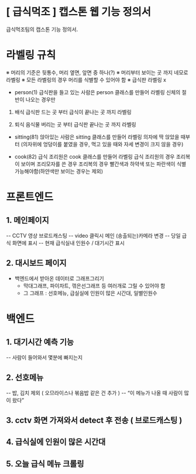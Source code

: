 # [ 급식먹조 ] 캡스톤 웹 기능 정의서

급식먹조팀의 캡스톤 기능 정의서.

# 라벨링 규칙

※ 머리의 기준은 뒷통수, 머리 옆면, 앞면 중 하나(?)
※ 머리부터 보이는 곳 까지 네모로 라벨링
※ 모든 라벨링의 경우 머리를 식별할 수 있어야 함
※ 급식판 라벨링 x

-  person(1)
급식판을 들고 있는 사람은 person 클래스를 만들어 라벨링
신체의 절반이 나오는 경우만

1. 배식
급식판 드는 곳 부터 급식이 끝나는 곳 까지 라벨링

2. 퇴식
음식물 버리는 곳 부터 급식판 끝나는 곳 까지 라벨링

- sitting(81)
앉아있는 사람은 sitting 클래스를 만들어 라벨링
의자에 딱 앉았을 때부터 (의자위에 엉덩이를 붙였을 경우, 
먹고 있을 때와 자세 변경이 크지 않을 경우)

- cook(82)
급식 조리원은 cook 클래스를 만들어 라벨링
급식 조리원의 경우 조리복이 보이며 조리모자를 쓴 경우
조리복의 경우 빨간색과 하약색 또는 파란색이 식별 가능해야함(하얀색만 보이는 경우는 제외)

# 프론트엔드

## 1. 메인페이지

-- CCTV 영상 브로드캐스팅
-- video 클릭시 메인 (송출되는)카메라 변경
-- 당일 급식 화면에 표시
-- 현재 급식실내 인원수 / 대기시간 표시

## 2. 대시보드 페이지

- 백엔드에서 받아온 데이터로 그래프그리기
	- 막대그래프, 파이차트, 꺾은선그래프 등 여러개로 그릴 수 있어야 함 
	- 그 그래프 : 선호메뉴, 급실실에 인원이 많은 시간대, 일별인원수 

# 백엔드 

## 1. 대기시간 예측 기능
-- 사람이 들어와서 몇분에 빠지는지

## 2. 선호메뉴
-- 밥, 김치 제외 ( 오므라이스나 볶음밥 같은 건 추가 )
-- “이 메뉴가 나올 때 사람이 많이 왔다”

## 3. cctv 화면 가져와서 detect 후 전송 ( 브로드캐스팅 )

## 4. 급식실에 인원이 많은 시간대

## 5. 오늘 급식 메뉴 크롤링





